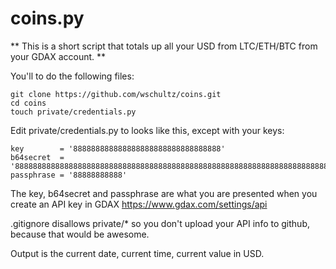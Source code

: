 # coins.py

** This is a short script that totals up all your USD from LTC/ETH/BTC from your GDAX account. **

You'll to do the following files:

```
git clone https://github.com/wschultz/coins.git
cd coins
touch private/credentials.py
```

Edit private/credentials.py to looks like this, except with your keys:

```
key        = '888888888888888888888888888888888'
b64secret  = '8888888888888888888888888888888888888888888888888888888888888888888888888888888888888888'
passphrase = '88888888888'
```

The key, b64secret and passphrase are what you are presented when you create an API key in GDAX https://www.gdax.com/settings/api

.gitignore disallows private/* so you don't upload your API info to github, because that would be awesome.

Output is the current date, current time, current value in USD.
